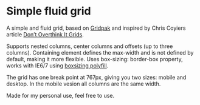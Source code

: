 # Simple fluid grid

A simple and fluid grid, based on [Gridpak](http://gridpak.com) and inspired by Chris Coyiers article [Don’t Overthink It Grids](http://css-tricks.com/dont-overthink-it-grids/).

Supports nested columns, center columns and offsets (up to three columns). Containing element defines the max-width and is not defined by default, making it more flexible. Uses box-sizing: border-box property, works with IE6/7 using [boxsizing polyfill](https://github.com/Schepp/box-sizing-polyfill).

The grid has one break point at 767px, giving you two sizes: mobile and desktop. In the mobile vesion all columns are the same width.

Made for my personal use, feel free to use.